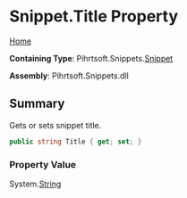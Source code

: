 # Snippet\.Title Property

[Home](../../../../README.md)

**Containing Type**: Pihrtsoft\.Snippets\.[Snippet](../README.md)

**Assembly**: Pihrtsoft\.Snippets\.dll

## Summary

Gets or sets snippet title\.

```csharp
public string Title { get; set; }
```

### Property Value

System\.[String](https://docs.microsoft.com/en-us/dotnet/api/system.string)

